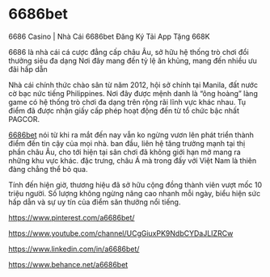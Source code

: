 # 6686bet

6686 Casino | Nhà Cái 6686bet Đăng Ký Tải App Tặng 668K

6686 là nhà cái cá cược đẳng cấp châu Âu, sở hữu hệ thống trò chơi đổi thưởng siêu đa dạng Nơi đây mang đến tỷ lệ ăn khủng, mang đến nhiều ưu đãi hấp dẫn

Nhà cái chính thức chào sân từ năm 2012, hội sở chính tại Manila, đất nước cờ bạc nức tiếng Philippines. Nơi đây được mệnh danh là “ông hoàng” làng game có hệ thống trò chơi đa dạng trên rộng rãi lĩnh vực khác nhau. Tụ điểm đã được nhận giấy cấp phép hoạt động đến từ tổ chức bậc nhất PAGCOR.

[6686bet](https://6686bet.boo/) nói từ khi ra mắt đến nay vẫn ko ngừng vươn lên phát triển thành điểm đến tin cậy của mọi nhà. ban đầu, liên hệ tăng trưởng mạnh tại thị phần châu Âu, cho tới hiện tại sân chơi đã không giới hạn mở mang ra những khu vực khác. đặc trưng, châu Á mà trong đấy với Việt Nam là thiên đàng chẳng thể bỏ qua.

Tính đến hiện giờ, thương hiệu đã sở hữu cộng đồng thành viên vượt mốc 10 triệu người. Số lượng không ngừng nâng cao nhanh mỗi ngày, biểu hiện sức hấp dẫn và sự uy tín của điểm săn thưởng nổi tiếng.

https://www.pinterest.com/a6686bet/

https://www.youtube.com/channel/UCgGiuxPK9NdbCYDaJLIZRCw

https://www.linkedin.com/in/a6686bet/

https://www.behance.net/a6686bet
